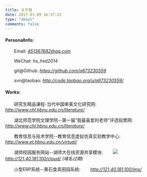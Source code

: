```yaml
---
title: 关于我
date: 2017-01-09 16:37:22
type: "about"
comments: false
---
```

#### PersonalInfo:
&emsp;&emsp;Email: *451367682@qq.com*

&emsp;&emsp;WeChat: *hs_hxd2014*

&emsp;&emsp;git@Github: *https://github.com/q673230559*

&emsp;&emsp;svn@taobao: *http://code.taobao.org/u/q673230559/*

#### Works:
&emsp;&emsp;研究生精品课程-当代中国审美文化研究网: 
&emsp;&emsp;*http://www.chl.hbnu.edu.cn/literature/*

&emsp;&emsp;湖北师范学院文理学院--第一届“我最喜爱的老师”评选投票网: 
&emsp;&emsp;*http://www.chl.hbnu.edu.cn/literature/*

&emsp;&emsp;教育信息与技术学院--教育信息虚拟仿真实验教学中心:
&emsp;&emsp;*http://www.et.hbnu.edu.cn/virtual/*

&emsp;&emsp;湖师校园服务网站--湖师大在线资源共享模块:
&emsp;&emsp;![](/pic/cloud.png)
&emsp;&emsp;*http://121.40.181.100/cloud/* *(域名过期)*

&emsp;&emsp;小型ERP系统--黄石食真田园系统:
[](/pic/ims.png)
&emsp;&emsp;*http://121.40.181.100/ims/*

